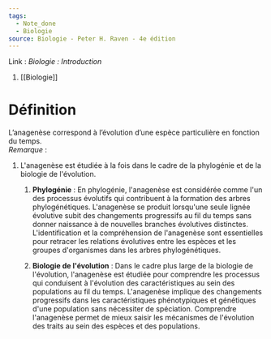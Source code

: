 ```yaml
---
tags:
  - Note_done
  - Biologie
source: Biologie - Peter H. Raven - 4e édition
---
```


Link :
_Biologie : Introduction_
1. [[Biologie]]

# Définition
L’anagenèse correspond à l’évolution d’une espèce particulière en fonction du temps.
\
_Remarque_ :
1. L'anagenèse est étudiée à la fois dans le cadre de la phylogénie et de la biologie de l'évolution.
	1. **Phylogénie** : En phylogénie, l'anagenèse est considérée comme l'un des processus évolutifs qui contribuent à la formation des arbres phylogénétiques. L'anagenèse se produit lorsqu'une seule lignée évolutive subit des changements progressifs au fil du temps sans donner naissance à de nouvelles branches évolutives distinctes. L'identification et la compréhension de l'anagenèse sont essentielles pour retracer les relations évolutives entre les espèces et les groupes d'organismes dans les arbres phylogénétiques.
    
	1. **Biologie de l'évolution** : Dans le cadre plus large de la biologie de l'évolution, l'anagenèse est étudiée pour comprendre les processus qui conduisent à l'évolution des caractéristiques au sein des populations au fil du temps. L'anagenèse implique des changements progressifs dans les caractéristiques phénotypiques et génétiques d'une population sans nécessiter de spéciation. Comprendre l'anagenèse permet de mieux saisir les mécanismes de l'évolution des traits au sein des espèces et des populations.
